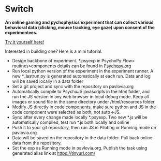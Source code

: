 # Switch
**An online gaming and pychophysics experiment that can collect various behavioral data 
(clicking, mouse tracking, eye gaze) upon consent of the experimentees.**

[Try it yourself here!](https://run.pavlovia.org/jingwang.physics/switchbeta/html/?__pilotToken=3c59dc048e8850243be8079a5c74d079&__oauthToken=a651fabc8d3fd042327636d17a96e67d188f0e5caccb34034de68d20aeb500b7)

Interested in building one? Here is a mini tutorial.

* Design backbone of experiment. *.psyexp in PsychoPy
  Flow> routines>components
  details can be found in [Psychopy.org](https://psychopy.org/index.html)
* Run local python version of the experiment in the experiment runner. A new *_lastrun.py is generated automatically at each run. Data and log will be saved locally in a data folder
* Set a git project and sync with the repository on pavlovia.org
* Automatically compile to PsychoJS javascripts in the html folder, and run the JS version in any web browser in local debug mode. Keep all images or sound file in the same directory under /html/resources folder
* Modify JS directly in code components, make sure python and JS in the code component were selected as both, not auto->JS. 
* Sync after every change made locally *.psyexp. Two new *.js will be automatically compiled, test run *.js both locally and online
* Push it to your git repository, then run JS in Piloting or Running mode on pavlovia.org
* Data will be saved on the repository in the data folder. Pull back online data from the repository.
* Set the exp as Running mode in pavlovia.org. Publish the task using generated alias link at https://tinyurl.com/
